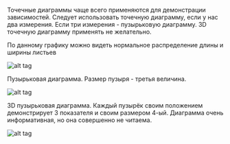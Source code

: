 Точечные диаграммы чаще всего применяются для демонстрации зависимостей. Следует использовать точечную диаграмму, если у нас два измерения. Если три измерения - пузырьковую диаграмму. 3D точечную диаграмму применять не желательно.

По данному графику можно видеть нормальное распределение длины и ширины листьев

![alt tag](https://github.com/NewDDay/Lessons/blob/master/julia/plots.jl/dotplots/example.png?raw=true "Точечная диаграмма")​


Пузырьковая диаграмма. Размер пузыря - третья величина.

![alt tag](https://github.com/NewDDay/Lessons/blob/master/julia/plots.jl/dotplots/markersize.png?raw=true "Пузырьковая диаграмма")​

3D пузырьковая диаграмма. Каждый пузырёк своим положением демонстрирует 3 показателя и своим размером 4-ый. Диаграмма очень информативная, но она совершенно не читаема.

![alt tag](https://github.com/NewDDay/Lessons/blob/master/julia/plots.jl/dotplots/3D.png?raw=true "3D Пузырьковая диаграмма")​
